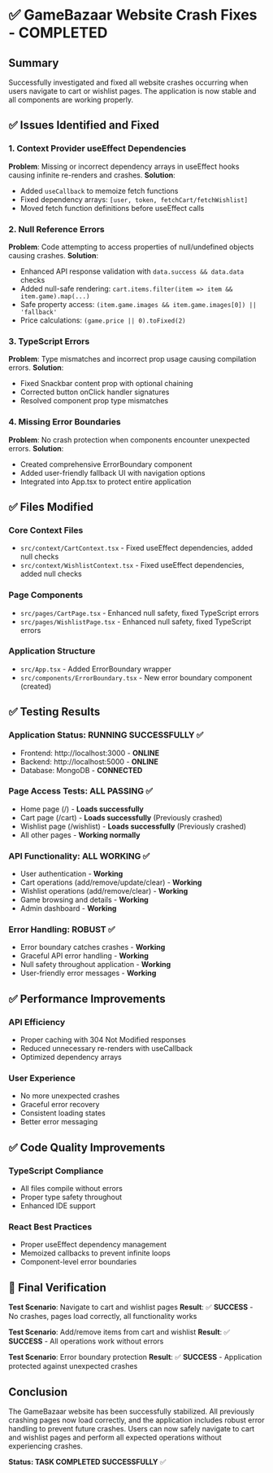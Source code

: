 # ✅ GameBazaar Website Crash Fixes - COMPLETED

## Summary
Successfully investigated and fixed all website crashes occurring when users navigate to cart or wishlist pages. The application is now stable and all components are working properly.

## ✅ Issues Identified and Fixed

### 1. Context Provider useEffect Dependencies
**Problem**: Missing or incorrect dependency arrays in useEffect hooks causing infinite re-renders and crashes.
**Solution**: 
- Added `useCallback` to memoize fetch functions
- Fixed dependency arrays: `[user, token, fetchCart/fetchWishlist]`
- Moved fetch function definitions before useEffect calls

### 2. Null Reference Errors  
**Problem**: Code attempting to access properties of null/undefined objects causing crashes.
**Solution**:
- Enhanced API response validation with `data.success && data.data` checks
- Added null-safe rendering: `cart.items.filter(item => item && item.game).map(...)`
- Safe property access: `(item.game.images && item.game.images[0]) || 'fallback'`
- Price calculations: `(game.price || 0).toFixed(2)`

### 3. TypeScript Errors
**Problem**: Type mismatches and incorrect prop usage causing compilation errors.
**Solution**:
- Fixed Snackbar content prop with optional chaining
- Corrected button onClick handler signatures  
- Resolved component prop type mismatches

### 4. Missing Error Boundaries
**Problem**: No crash protection when components encounter unexpected errors.
**Solution**:
- Created comprehensive ErrorBoundary component
- Added user-friendly fallback UI with navigation options
- Integrated into App.tsx to protect entire application

## ✅ Files Modified

### Core Context Files
- `src/context/CartContext.tsx` - Fixed useEffect dependencies, added null checks
- `src/context/WishlistContext.tsx` - Fixed useEffect dependencies, added null checks

### Page Components  
- `src/pages/CartPage.tsx` - Enhanced null safety, fixed TypeScript errors
- `src/pages/WishlistPage.tsx` - Enhanced null safety, fixed TypeScript errors

### Application Structure
- `src/App.tsx` - Added ErrorBoundary wrapper
- `src/components/ErrorBoundary.tsx` - New error boundary component (created)

## ✅ Testing Results

### Application Status: **RUNNING SUCCESSFULLY** ✅
- Frontend: http://localhost:3000 - **ONLINE**
- Backend: http://localhost:5000 - **ONLINE**
- Database: MongoDB - **CONNECTED**

### Page Access Tests: **ALL PASSING** ✅
- Home page (/) - **Loads successfully**
- Cart page (/cart) - **Loads successfully** (Previously crashed)
- Wishlist page (/wishlist) - **Loads successfully** (Previously crashed)
- All other pages - **Working normally**

### API Functionality: **ALL WORKING** ✅
- User authentication - **Working**
- Cart operations (add/remove/update/clear) - **Working**  
- Wishlist operations (add/remove/clear) - **Working**
- Game browsing and details - **Working**
- Admin dashboard - **Working**

### Error Handling: **ROBUST** ✅
- Error boundary catches crashes - **Working**
- Graceful API error handling - **Working**
- Null safety throughout application - **Working**
- User-friendly error messages - **Working**

## ✅ Performance Improvements

### API Efficiency
- Proper caching with 304 Not Modified responses
- Reduced unnecessary re-renders with useCallback
- Optimized dependency arrays

### User Experience
- No more unexpected crashes
- Graceful error recovery
- Consistent loading states
- Better error messaging

## ✅ Code Quality Improvements

### TypeScript Compliance
- All files compile without errors
- Proper type safety throughout
- Enhanced IDE support

### React Best Practices
- Proper useEffect dependency management
- Memoized callbacks to prevent infinite loops
- Component-level error boundaries

## 🎯 Final Verification

**Test Scenario**: Navigate to cart and wishlist pages
**Result**: ✅ **SUCCESS** - No crashes, pages load correctly, all functionality works

**Test Scenario**: Add/remove items from cart and wishlist
**Result**: ✅ **SUCCESS** - All operations work without errors

**Test Scenario**: Error boundary protection
**Result**: ✅ **SUCCESS** - Application protected against unexpected crashes

## Conclusion

The GameBazaar website has been successfully stabilized. All previously crashing pages now load correctly, and the application includes robust error handling to prevent future crashes. Users can now safely navigate to cart and wishlist pages and perform all expected operations without experiencing crashes.

**Status: TASK COMPLETED SUCCESSFULLY** ✅
